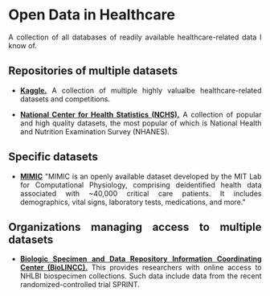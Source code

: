 # Open Data in Healthcare

<div align="justify">
  
A collection of all databases of readily available healthcare-related data I know of.


## Repositories of multiple datasets

* **[Kaggle.](https://www.kaggle.com/datasets)** A collection of multiple highly valualbe healthcare-related datasets and competitions.

* **[National Center for Health Statistics (NCHS).](https://www.cdc.gov/nchs/data_access/ftp_data.htm)** A collection of popular and high quality datasets, the most popular of which is National Health and Nutrition Examination Survey (NHANES).


## Specific datasets

* **[MIMIC](https://mimic.physionet.org/)** "MIMIC is an openly available dataset developed by the MIT Lab for Computational Physiology, comprising deidentified health data associated with ~40,000 critical care patients. It includes demographics, vital signs, laboratory tests, medications, and more."


## Organizations managing access to multiple datasets

* **[Biologic Specimen and Data Repository Information Coordinating Center (BioLINCC).](https://biolincc.nhlbi.nih.gov/home/)** This provides researchers with online access to NHLBI biospecimen collections. Such data include data from the recent randomized-controlled trial SPRINT.

</div>
